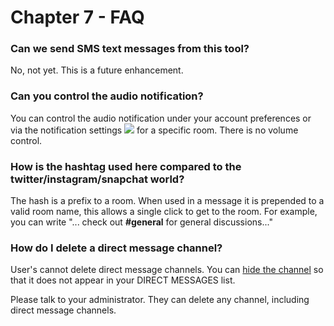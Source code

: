 # <a name="Chapter7"></a>Chapter 7 - FAQ

### Can we send SMS text messages from this tool?

No, not yet. This is a future enhancement.

### Can you control the audio notification?

You can control the audio notification under your account preferences or via the
notification settings ![](/images/ucc-notifications-icon.png) for a specific room.
There is no volume control.

### How is the hashtag used here compared to the twitter/instagram/snapchat world?

The hash is a prefix to a room. When used in a message it is prepended to a valid
room name, this allows a single click to get to the room. For example, you can
write "... check out **#general** for general discussions..."

### How do I delete a direct message channel?

User's cannot delete direct message channels. You can
[hide the channel](/help/leaving-hiding-rooms) so that it does not appear in your
DIRECT MESSAGES list.

Please talk to your administrator. They can delete any channel, including direct
message channels.
